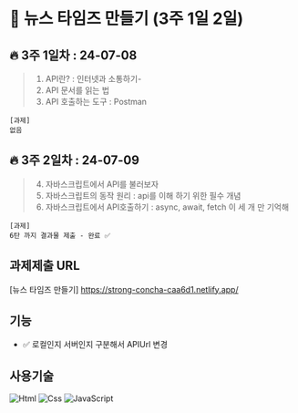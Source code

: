 # 📰 뉴스 타임즈 만들기 (3주 1일 2일)

🔥 3주 1일차 : 24-07-08
---
>1. API란? : 인터넷과 소통하기-
>2. API 문서를 읽는 법
>3. API 호출하는 도구 : Postman

```
[과제]
없음
```

🔥 3주 2일차 : 24-07-09
---
>4. 자바스크립트에서 API를 불러보자
>5. 자바스크립트의 동작 원리 : api를 이해 하기 위한 필수 개념
>6. 자바스크립트에서 API호출하기 : async, await, fetch 이 세 개 만 기억해
```
[과제]
6탄 까지 결과물 제출 - 완료 ✅
```

과제제출 URL
---
[뉴스 타임즈 만들기] https://strong-concha-caa6d1.netlify.app/


기능
---
- ✅ 로컬인지 서버인지 구분해서 APIUrl 변경


사용기술
---
<img alt="Html" src ="https://img.shields.io/badge/HTML5-E34F26.svg?&style=for-the-badge&logo=HTML5&logoColor=white"/> <img alt="Css" src ="https://img.shields.io/badge/CSS3-1572B6.svg?&style=for-the-badge&logo=CSS3&logoColor=white"/> <img alt="JavaScript" src ="https://img.shields.io/badge/JavaScriipt-F7DF1E.svg?&style=for-the-badge&logo=JavaScript&logoColor=black"/> 

